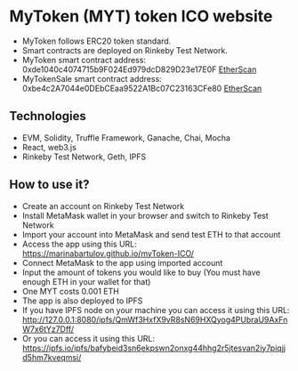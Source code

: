 # MyToken (MYT) token ICO website
- MyToken follows ERC20 token standard.
- Smart contracts are deployed on Rinkeby Test Network.
- MyToken smart contract address: 0xde1040c4074715b9F024Ed979dcD829D23e17E0F [EtherScan](https://rinkeby.etherscan.io/token/0xde1040c4074715b9F024Ed979dcD829D23e17E0F) 
- MyTokenSale smart contract address: 0xbe4c2A7044e0DEbCEaa9522A1Bc07C23163CFe80 [EtherScan](https://rinkeby.etherscan.io/address/0xbe4c2A7044e0DEbCEaa9522A1Bc07C23163CFe80)

## Technologies
- EVM, Solidity, Truffle Framework, Ganache, Chai, Mocha
- React, web3.js
- Rinkeby Test Network, Geth, IPFS

## How to use it?
- Create an account on Rinkeby Test Network
- Install MetaMask wallet in your browser and switch to Rinkeby Test Network
- Import your account into MetaMask and send test ETH to that account
- Access the app using this URL: https://marinabartulov.github.io/myToken-ICO/
- Connect MetaMask to the app using imported account
- Input the amount of tokens you would like to buy (You must have enough ETH in your wallet for that)
- One MYT costs 0.001 ETH
- The app is also deployed to IPFS
- If you have IPFS node on your machine you can access it using this URL: http://127.0.0.1:8080/ipfs/QmWf3HxfX9vR8sN69HXQyog4PUbraU9AxFnW7x6tYz7Dff/
- Or you can access it using this URL: https://ipfs.io/ipfs/bafybeid3sn6ekpswn2onxg44hhg2r5jtesvan2iy7piqjjd5hm7kveqmsi/
